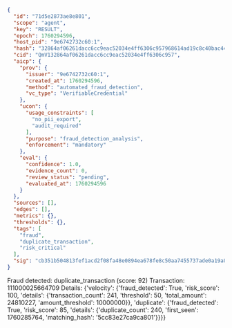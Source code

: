 ```json
{
  "id": "71d5e2873ae8e801",
  "scope": "agent",
  "key": "RESULT",
  "epoch": 1760294596,
  "host_pid": "9e6742732c60:1",
  "hash": "32864af06261dacc6cc9eac52034e4ff6306c957968614ad19c8c40bac44018e",
  "cid": "QmV132864af06261dacc6cc9eac52034e4ff6306c957",
  "aicp": {
    "prov": {
      "issuer": "9e6742732c60:1",
      "created_at": 1760294596,
      "method": "automated_fraud_detection",
      "vc_type": "VerifiableCredential"
    },
    "ucon": {
      "usage_constraints": [
        "no_pii_export",
        "audit_required"
      ],
      "purpose": "fraud_detection_analysis",
      "enforcement": "mandatory"
    },
    "eval": {
      "confidence": 1.0,
      "evidence_count": 0,
      "review_status": "pending",
      "evaluated_at": 1760294596
    }
  },
  "sources": [],
  "edges": [],
  "metrics": {},
  "thresholds": {},
  "tags": [
    "fraud",
    "duplicate_transaction",
    "risk_critical"
  ],
  "sig": "cb351b504813fef1acd2f08fa48e0894ea678fe8c50aa7455737ade0a19a8441"
}
```

Fraud detected: duplicate_transaction (score: 92)
Transaction: 111000025664709
Details: {'velocity': {'fraud_detected': True, 'risk_score': 100, 'details': {'transaction_count': 241, 'threshold': 50, 'total_amount': 24810227, 'amount_threshold': 10000000}}, 'duplicate': {'fraud_detected': True, 'risk_score': 85, 'details': {'duplicate_count': 240, 'first_seen': 1760285764, 'matching_hash': '5cc83e27ca9ca801'}}}}